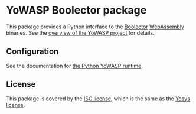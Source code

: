 YoWASP Boolector package
====================

This package provides a Python interface to the [Boolector][] [WebAssembly][]
binaries. See the [overview of the YoWASP project][yowasp] for details.

[boolector]: https://github.com/Boolector/boolector
[webassembly]: https://webassembly.org/
[yowasp]: https://yowasp.github.io/


Configuration
-------------

See the documentation for [the Python YoWASP runtime](https://github.com/YoWASP/runtime-py#configuration).


License
-------

This package is covered by the [ISC license](LICENSE.txt), which is the same as the [Yosys license](https://github.com/YosysHQ/yosys/blob/master/COPYING).

